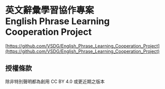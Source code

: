 # 英文辭彙學習協作專案<br />English Phrase Learning Cooperation Project
[https://github.com/VSDG/English_Phrase_Learning_Cooperation_Project](https://github.com/VSDG/English_Phrase_Learning_Cooperation_Project)

## 授權條款
除非特別聲明都為創用 CC BY 4.0 或更近期之版本
